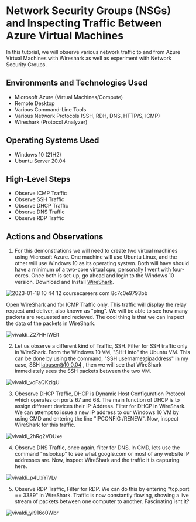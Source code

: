 <h1>Network Security Groups (NSGs) and Inspecting Traffic Between Azure Virtual Machines</h1>
In this tutorial, we will observe various network traffic to and from Azure Virtual Machines with Wireshark as well as experiment with Network Security Groups. <br />

<h2>Environments and Technologies Used</h2>

- Microsoft Azure (Virtual Machines/Compute)
- Remote Desktop
- Various Command-Line Tools
- Various Network Protocols (SSH, RDH, DNS, HTTP/S, ICMP)
- Wireshark (Protocol Analyzer)

<h2>Operating Systems Used </h2>

- Windows 10 (21H2)
- Ubuntu Server 20.04

<h2>High-Level Steps</h2>

- Observe ICMP Traffic
- Observe SSH Traffic
- Observe DHCP Traffic
- Observe DNS Traffic
- Observe RDP Traffic

<h2>Actions and Observations</h2>

1. For this demonstrations we will need to create two virtual machines using Microsoft Azure. One machine will use Ubuntu Linux, and the other will use Windows 10 as its operating system. Both will have should have a minimum of a two-core virtual cpu, personally I went with four-cores. Once both is set-up, go ahead and login to the Windows 10 version. Download and Install [WireShark](https://www.wireshark.org/download.html). 

![2023-01-18 10 44 12 coursecareers com 8c7c0e9793bb](https://user-images.githubusercontent.com/109401839/213242045-9299d76b-2631-4b63-818f-3a74a8a9b3ab.jpg)


Open WireShark and for ICMP Traffic only. This traffic will display the relay request and deliver, also known as "ping". We will be able to see how many packets are requested and recieved. The cool thing is that we can inspect the data of the packets in WireShark. 

![vivaldi_Z27HHIWElt](https://user-images.githubusercontent.com/109401839/213242732-517627c3-b557-40bc-906e-cce25ec02953.png)

2. Let us observe a different kind of Traffic, SSH. Filter for SSH traffic only in WireShark. From the Windows 10 VM, "SHH into" the Ubuntu VM. This can be done by using the command, "SSH username@ipaddress" in my case, SSH labuser@10.0.04 , then we will see that WireShark immediately sees the SSH packets between the two VM. 

![vivaldi_voFaQKzigU](https://user-images.githubusercontent.com/109401839/213243011-f74fa2ba-ba3f-4c0f-938f-2915b998b68e.png)


3. Obeserve DHCP Traffic, DHCP is Dynamic Host Configuration Protocol which operates on ports 67 and 68. The main function of DHCP is to assign different devices their IP-Address. Filter for DHCP in WireShark. We can attempt to issue a new IP address to our Windows 10 VM by using CMD and entering the line "IPCONFIG /RENEW". Now, inspect WireShark for this traffic. 

![vivaldi_2hRg2VDUxe](https://user-images.githubusercontent.com/109401839/213243361-2e338ef0-af7c-47b9-9387-6a002791fd07.png)

4. Observe DNS Traffic, once again, filter for DNS. In CMD, lets use the command "nslookup" to see what google.com or most of any website IP addresses are. Now, inspect WireShark and the traffic it is capturing here. 

![vivaldi_p4LlxYiVLv](https://user-images.githubusercontent.com/109401839/213243701-b3915d44-2aa3-4fe7-b637-e7d9c5ecd6c3.png)

5. Observe RDP Traffic, Filter for RDP. We can do this by entering "tcp.port == 3389" in WireShark. Traffic is now constantly flowing, showing a live stream of packets between one computer to another. Fascinating isnt it? 

![vivaldi_yi916o0Wbr](https://user-images.githubusercontent.com/109401839/213243903-af301b6a-d633-457e-ad1f-dc22cb93edf5.png)
